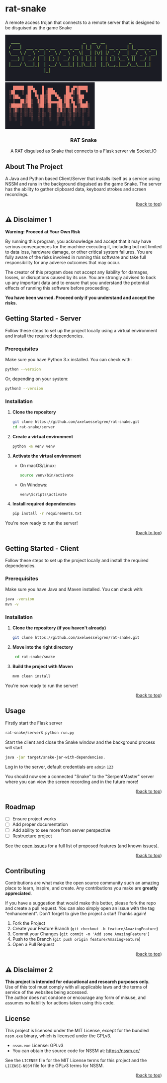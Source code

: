 # rat-snake
A remote access trojan that connects to a remote server that is designed to be disguised as the game Snake

<a id="readme-top"></a>

<div>
  <a href="https://github.com/axelwesselgren/rat-snake">
    <img src="images/serpentmaster.png" alt="Logo" height="150">
  </a>
    <a href="https://github.com/axelwesselgren/rat-snake">
    <img src="images/snake.png" alt="Logo"  height="150">
  </a>
</div>

<h3 align="center">RAT Snake</h3>
  <p align="center">
    A RAT disguised as Snake that connects to a Flask server via Socket.IO
  </p>

## About The Project

A Java and Python based Client/Server that installs itself as a service using NSSM and runs in the background disguised as the game Snake. The server has the ability to gather clipboard data, keyboard strokes and screen recordings.

<p align="right">(<a href="#readme-top">back to top</a>)</p>


## ⚠️ Disclaimer 1

**Warning: Proceed at Your Own Risk**

By running this program, you acknowledge and accept that it may have serious consequences for the machine executing it, including but not limited to data loss, hardware damage, or other critical system failures. You are fully aware of the risks involved in running this software and take full responsibility for any adverse outcomes that may occur.

The creator of this program does not accept any liability for damages, losses, or disruptions caused by its use. You are strongly advised to back up any important data and to ensure that you understand the potential effects of running this software before proceeding.

**You have been warned. Proceed only if you understand and accept the risks.**


## Getting Started - Server

Follow these steps to set up the project locally using a virtual environment and install the required dependencies.

### Prerequisites

Make sure you have Python 3.x installed. You can check with:

```sh
python --version
```

Or, depending on your system:

```sh
python3 --version
```

### Installation

1. **Clone the repository**
   ```sh
   git clone https://github.com/axelwesselgren/rat-snake.git
   cd rat-snake/server
   ```

2. **Create a virtual environment**
   ```sh
   python -m venv venv
   ```

3. **Activate the virtual environment**

   - On macOS/Linux:
     ```sh
     source venv/bin/activate
     ```

   - On Windows:
     ```sh
     venv\Scripts\activate
     ```

4. **Install required dependencies**
   ```sh
   pip install -r requirements.txt
   ```

You're now ready to run the server!

<p align="right">(<a href="#readme-top">back to top</a>)</p>

## Getting Started - Client

Follow these steps to set up the project locally and install the required dependencies.

### Prerequisites

Make sure you have Java and Maven installed. You can check with:

```sh
java -version
mvn -v
```

### Installation

1. **Clone the repository (if you haven't already)**
   ```sh
   git clone https://github.com/axelwesselgren/rat-snake.git
   ```
2. **Move into the right directory**
   ```sh
    cd rat-snake/snake
   ```

2. **Build the project with Maven**
   ```sh
   mvn clean install
   ```

You're now ready to run the server!

<p align="right">(<a href="#readme-top">back to top</a>)</p>


## Usage

Firstly start the Flask server
  
  ```sh
  rat-snake/server$ python run.py
  ```
Start the client and close the Snake window and the background process will start

   ```sh
   java -jar target/snake-jar-with-dependencies.
   ```

Log in to the server, default credentials are `admin` `123`

You should now see a connected "Snake" to the "SerpentMaster" server where you can view the screen recording and in the future more!


<p align="right">(<a href="#readme-top">back to top</a>)</p>

## Roadmap

- [ ] Ensure project works
- [ ] Add proper documentation
- [ ] Add ability to see more from server perspective
- [ ] Restructure project

See the [open issues](https://github.com/axelwesselgren/rat-snake/issues) for a full list of proposed features (and known issues).

<p align="right">(<a href="#readme-top">back to top</a>)</p>

## Contributing

Contributions are what make the open source community such an amazing place to learn, inspire, and create. Any contributions you make are **greatly appreciated**.

If you have a suggestion that would make this better, please fork the repo and create a pull request. You can also simply open an issue with the tag "enhancement".
Don't forget to give the project a star! Thanks again!

1. Fork the Project
2. Create your Feature Branch (`git checkout -b feature/AmazingFeature`)
3. Commit your Changes (`git commit -m 'Add some AmazingFeature'`)
4. Push to the Branch (`git push origin feature/AmazingFeature`)
5. Open a Pull Request

<p align="right">(<a href="#readme-top">back to top</a>)</p>

## ⚠️ Disclaimer 2

**This project is intended for educational and research purposes only.**  
Use of this tool must comply with all applicable laws and the terms of service of the websites being accessed.  
The author does not condone or encourage any form of misuse, and assumes no liability for actions taken using this code.

## License

This project is licensed under the MIT License, except for the bundled `nssm.exe` binary, which is licensed under the GPLv3.

- `nssm.exe` License: GPLv3
- You can obtain the source code for NSSM at: https://nssm.cc/

See the `LICENSE` file for the MIT License terms for this project and the `LICENSE-NSSM` file for the GPLv3 terms for NSSM.

<p align="right">(<a href="#readme-top">back to top</a>)</p>
